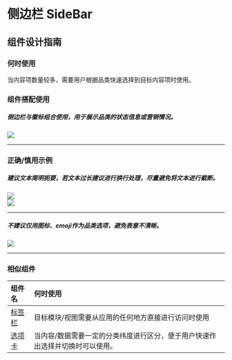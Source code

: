 # 侧边栏 SideBar

## 组件设计指南

### 何时使用

当内容项数量较多，需要用户根据品类快速选择到目标内容项时使用。

### 组件搭配使用

##### 侧边栏与徽标组合使用，用于展示品类的状态信息或营销情况。

  <div class="legend">
    <div class="item">
      <img src="https://oteam-tdesign-1258344706.cos.ap-guangzhou.myqcloud.com/site/design/mobile-guide/Navbar%201-2.png" />
    </div>
  </div>
  
<hr />

### 正确/慎用示例

##### 建议文本简明扼要，若文本过长建议进行换行处理，尽量避免将文本进行截断。

<div class="legend">
  <div class="item">
    <img src="https://oteam-tdesign-1258344706.cos.ap-guangzhou.myqcloud.com/site/design/mobile-guide/Navbar%202-1.png" />
  </div>

  <div class="item">
    <img src="https://oteam-tdesign-1258344706.cos.ap-guangzhou.myqcloud.com/site/design/mobile-guide/Navbar%202-1.png" />
  </div>
</div>

<hr />

##### 不建议仅用图标、emoji作为品类选项，避免表意不清晰。

  <div class="item">
    <img src="https://oteam-tdesign-1258344706.cos.ap-guangzhou.myqcloud.com/site/design/mobile-guide/Navbar%202-3.png" />
  </div>
  
<hr />


### 相似组件

| 组件名 | 何时使用                             |
| :----- | :----------------------------------- |
| [标签栏](./Tabbar) | 目标模块/视图需要从应用的任何地方直接进行访问时使用  |
| [选项卡](./Tabs) | 当内容/数据需要一定的分类纬度进行区分，便于用户快速作出选择并切换时可以使用。 |
